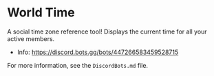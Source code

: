 # World Time

A social time zone reference tool! Displays the current time for all your active members.

* Info: https://discord.bots.gg/bots/447266583459528715

For more information, see the `DiscordBots.md` file.